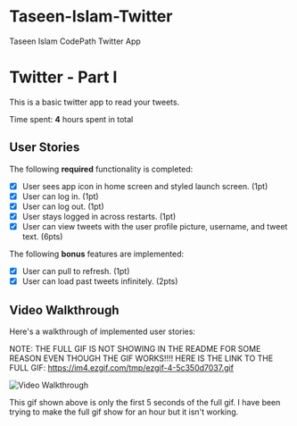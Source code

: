 # Taseen-Islam-Twitter
 Taseen Islam CodePath Twitter App

# Twitter - Part I

This is a basic twitter app to read your tweets.

Time spent: **4** hours spent in total

## User Stories

The following **required** functionality is completed:

- [x] User sees app icon in home screen and styled launch screen. (1pt)
- [x] User can log in. (1pt)
- [x] User can log out. (1pt)
- [x] User stays logged in across restarts. (1pt)
- [x] User can view tweets with the user profile picture, username, and tweet text. (6pts)

The following **bonus** features are implemented:

- [x] User can pull to refresh. (1pt)
- [x] User can load past tweets infinitely. (2pts)

## Video Walkthrough

Here's a walkthrough of implemented user stories:

NOTE: THE FULL GIF IS NOT SHOWING IN THE README FOR SOME REASON EVEN THOUGH THE GIF WORKS!!!!
HERE IS THE LINK TO THE FULL GIF: https://im4.ezgif.com/tmp/ezgif-4-5c350d7037.gif

<img src='https://im5.ezgif.com/tmp/ezgif-5-9b46734f2b.gif' title='Video Walkthrough' width='' alt='Video Walkthrough' />

This gif shown above is only the first 5 seconds of the full gif. I have been trying to make the full gif show for an hour but it isn't working.